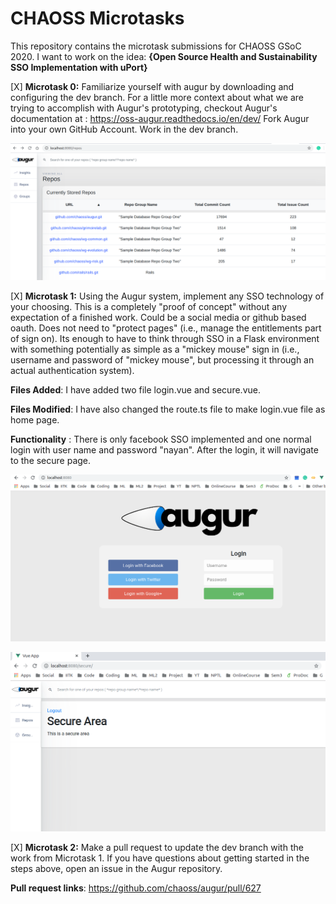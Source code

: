 # CHAOSS Microtasks
This repository contains the microtask submissions for CHAOSS GSoC 2020. I want to work on the idea:
**{Open Source Health and Sustainability SSO Implementation with uPort}**


[X] **Microtask 0:** Familiarize yourself with augur by downloading and configuring the dev branch. For a little more context about what we are trying to accomplish with Augur's prototyping, checkout Augur's documentation at : https://oss-augur.readthedocs.io/en/dev/ Fork Augur into your own GitHub Account. Work in the dev branch.

![Augur ScreenShot 1](/image/1.png)

[X] **Microtask 1:** Using the Augur system, implement any SSO technology of your choosing. This is a completely "proof of concept" without any expectation of a finished work. Could be a social media or github based oauth. Does not need to "protect pages" (i.e., manage the entitlements part of sign on). Its enough to have to think through SSO in a Flask environment with something potentially as simple as a "mickey mouse" sign in (i.e., username and password of "mickey mouse", but processing it through an actual authentication system).

**Files Added**: I have added two file login.vue and secure.vue.


**Files Modified**: I have also changed the route.ts file to make login.vue file as home page.


**Functionality** : There is only facebook SSO implemented and one normal login with user name and password "nayan". After the login, it will navigate to the secure page.


![Microtask ScreenShot 1](/image/2.png)


![Microtask ScreenShot 2](/image/3.png)

[X] **Microtask 2:** Make a pull request to update the dev branch with the work from Microtask 1. If you have questions about getting started in the steps above, open an issue in the Augur repository.

**Pull request links**: https://github.com/chaoss/augur/pull/627
